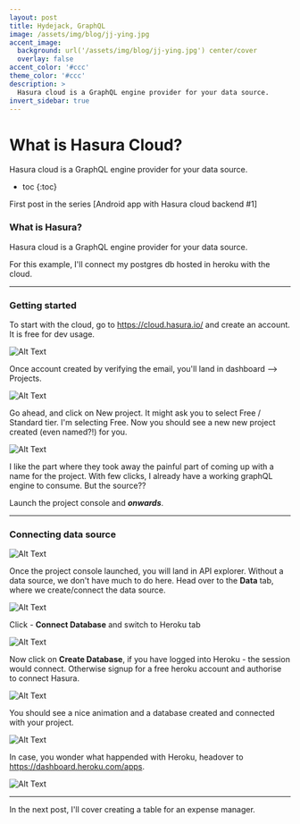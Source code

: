 ```yaml
---
layout: post
title: Hydejack, GraphQL
image: /assets/img/blog/jj-ying.jpg
accent_image: 
  background: url('/assets/img/blog/jj-ying.jpg') center/cover
  overlay: false
accent_color: '#ccc'
theme_color: '#ccc'
description: >
  Hasura cloud is a GraphQL engine provider for your data source.
invert_sidebar: true
---
```


# What is Hasura Cloud?

Hasura cloud is a GraphQL engine provider for your data source. 

* toc
{:toc}


First post in the series [Android app with Hasura cloud backend #1]

### What is Hasura?

Hasura cloud is a GraphQL engine provider for your data source. 

For this example, I'll connect my postgres db hosted in heroku with the cloud. 


---


### Getting started

To start with the cloud, go to https://cloud.hasura.io/ and create an account. It is free for dev usage.



![Alt Text](https://dev-to-uploads.s3.amazonaws.com/uploads/articles/qybvw1pbomav9rbrlqlb.png)



Once account created by verifying the email, you'll land in dashboard —> Projects.



![Alt Text](https://dev-to-uploads.s3.amazonaws.com/uploads/articles/20xsyc1f984hgsrremvr.png) 



Go ahead, and click on New project. It might ask you to select Free / Standard tier. I'm selecting Free. Now you should see a new new project created (even named?!) for you. 



![Alt Text](https://dev-to-uploads.s3.amazonaws.com/uploads/articles/mtgjqstud2vgiwi2v7gj.png)



I like the part where they took away the painful part of coming up with a name for the project. With few clicks, I already have a working graphQL engine to consume. But the source??



Launch the project console and ***onwards***.



---



### Connecting data source



![Alt Text](https://dev-to-uploads.s3.amazonaws.com/uploads/articles/j03jr11704il8456hp9p.png)



Once the project console launched, you will land in API explorer. Without a data source, we don't have much to do here. Head over to the **Data** tab, where we create/connect the data source.



![Alt Text](https://dev-to-uploads.s3.amazonaws.com/uploads/articles/twpyf23x9rg93wajzl8c.png)



Click - **Connect Database** and switch to Heroku tab



![Alt Text](https://dev-to-uploads.s3.amazonaws.com/uploads/articles/t2zoz7b8tn8f0axoawha.png)



Now click on **Create Database**, if you have logged into Heroku - the session would connect. Otherwise signup for a free heroku account and authorise to connect Hasura.



![Alt Text](https://dev-to-uploads.s3.amazonaws.com/uploads/articles/2mb449t6afftmvm1pion.png)



You should see a nice animation and a database created and connected with your project.



![Alt Text](https://dev-to-uploads.s3.amazonaws.com/uploads/articles/b59gk1tj66esivuwvv7t.png)


In case, you wonder what happended with Heroku, headover to https://dashboard.heroku.com/apps.

![Alt Text](https://dev-to-uploads.s3.amazonaws.com/uploads/articles/eas9xzavq73lrd78dkft.png)

---

In the next post, I'll cover creating a table for an expense manager.